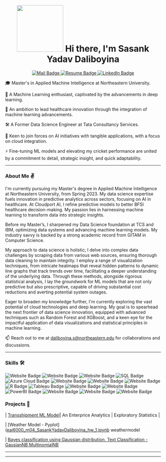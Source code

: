 <h1 align = "center"><img src="https://stemettes.org/zine/wp-content/uploads/sites/3/2021/12/ai-gif.gif" width="150" />  Hi there, I'm Sasank Yadav Daliboyina </h1>
<p align="center">
  <a href="mailto:sasankywork99@gmail.com,daliboyina.s@northeastern.edu">
    <img src="https://img.shields.io/badge/Mail-f25030?style=for-the-badge&logoColor=white" alt="Mail Badge">
  </a>
  <a href="https://drive.google.com/file/d/1lcf09VPMG_EEaRNUhP_IWHAz9ghZGwQt/view?usp=sharing">
    <img src="https://img.shields.io/badge/Resume-f2f542?style=for-the-badge&logoColor=white" alt="Resume Badge">
  </a>
  <a href="https://www.linkedin.com/in/daliboyina-sasank-yadav-7b1062175/">
    <img src="https://img.shields.io/badge/LinkedIn-0077b5?style=for-the-badge&logoColor=white" alt="LinkedIn Badge">
  </a>
</p>


<div align="Left">

🎓 Master's in Applied Machine Intelligence at Northeastern University.

🤖 A Machine Learning enthusiast, captivated by the advancements in deep learning.

🔭 An ambition to lead healthcare innovation through the integration of machine learning advancements.

🛠️ A Former Data Science Engineer at Tata Consultancy Services.

🤝 Keen to join forces on AI initiatives with tangible applications, with a focus on cloud integration.

⚡  Fine-tuning ML models and elevating my cricket performance are united by a commitment to detail, strategic insight, and quick adaptability.

</div>

---

### About Me ✌️

I'm currently pursuing my Master's degree in Applied Machine Intelligence at Northeastern University, from Spring 2023. My data science expertise fuels innovation in predictive analytics across sectors, focusing on AI in healthcare. At Cloudport AI, I refine predictive models to better BFSI healthcare decision-making. My passion lies in harnessing machine learning to transform data into strategic insights.

Before my Master’s, I sharpened my Data Science foundation at TCS and IBM, optimizing data systems and advancing machine learning models. My industry savvy is backed by a strong academic record from GITAM in Computer Science.

My approach to data science is holistic; I delve into complex data challenges by scraping data from various web sources, ensuring thorough data cleaning to maintain integrity. I employ a range of visualization techniques, from intricate heatmaps that reveal hidden patterns to dynamic line graphs that track trends over time, facilitating a deeper understanding of the underlying data. Through these methods, alongside rigorous statistical analysis, I lay the groundwork for ML models that are not only predictive but also prescriptive, capable of driving substantial cost reductions and averting potential system outages.

Eager to broaden my knowledge further, I'm currently exploring the vast potential of cloud technologies and deep learning. My goal is to spearhead the next frontier of data science innovation, equipped with advanced techniques such as Random Forest and XGBoost, and a keen eye for the impactful application of data visualizations and statistical principles in machine learning.

📫 Reach out to me at daliboyina.s@northeastern.edu for collaborations and discussions.

---

### Skills 🛠️
<p>
<a>
    <img src="https://img.shields.io/badge/Python-2b7d6a?style=for-the-badge&logoColor=white" alt="Website Badge">
</a>
<a>
    <img src="https://img.shields.io/badge/C++-5ba171?style=for-the-badge&logoColor=white" alt="Website Badge">
</a>
<a>
    <img src="https://img.shields.io/badge/C-5c4000?style=for-the-badge&logoColor=white" alt="Website Badge">
</a>
<a>
    <img src="https://img.shields.io/badge/SQL-00758f?style=for-the-badge&logoColor=white" alt="SQL Badge">
</a> 
<a>
    <img src="https://img.shields.io/badge/Azure_Cloud-0089d6?style=for-the-badge&logoColor=white" alt="Azure Cloud Badge">
</a>
<a>
    <img src="https://img.shields.io/badge/PyTorch-36d658?style=for-the-badge&logoColor=white" alt="Website Badge">
</a>
<a>
    <img src="https://img.shields.io/badge/TensorFlow-bd0b17?style=for-the-badge&logoColor=white" alt="Website Badge">
</a>
<a>
    <img src="https://img.shields.io/badge/Scikit%20Learn-e2b08f?style=for-the-badge&logoColor=white" alt="Website Badge">
</a>
<a>
    <img src="https://img.shields.io/badge/R-276dc3?style=for-the-badge&logoColor=white" alt="R Badge">
</a>
<a>
    <img src="https://img.shields.io/badge/Tableau-e97627?style=for-the-badge&logoColor=white" alt="Tableau Badge">
</a>
<a>
    <img src="https://img.shields.io/badge/OpenCV-457821?style=for-the-badge&logoColor=white" alt="Website Badge">
</a>
<a>
    <img src="https://img.shields.io/badge/Computer%20Vision-cd882a?style=for-the-badge&logoColor=white" alt="Website Badge">
</a>
<a>
    <img src="https://img.shields.io/badge/PowerBI-f2c811?style=for-the-badge&logoColor=white" alt="PowerBI Badge">
</a>
<a>
    <img src="https://img.shields.io/badge/GIT-530ee2?style=for-the-badge&logoColor=white" alt="Website Badge">
</a>
<a>
    <img src="https://img.shields.io/badge/Machine%20Learning-dbf41d?style=for-the-badge&logoColor=white" alt="Website Badge">
</a>
<a>
    <img src="https://img.shields.io/badge/Deep%20Learning-8bd1fe?style=for-the-badge&logoColor=white" alt="Website Badge">
</a>

</p>

### Projects 🚀

|  [Transshipment ML Model](https://github.com/sasankyadavd99/Transshipment-Model-Data-Analytics-Project)| An Enterprice Analytics | Exploratory Statistics |

|  [Weather Model - Pyplot]([eai6000_m04_SasankYadavDaliboyina_hw_1.ipynb](https://github.com/sasankyadavd99/Data-Science-Projects/blob/main/eai6000_m04_SasankYadavDaliboyina_hw_1.ipynb) weathermodel

|  [Bayes classification using Gaussian distribution, Text Classification - GausianNB,MultinomialNB](https://github.com/sasankyadavd99/Data-Science-Projects/blob/main/EAI6000_Module3_SasankYadavDaliboyina_HW.ipynb) 


---
---
